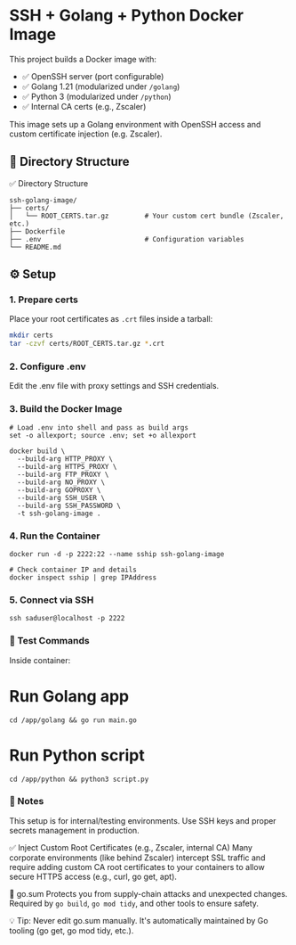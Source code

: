 
# SSH + Golang + Python Docker Image

This project builds a Docker image with:

- ✅ OpenSSH server (port configurable)
- ✅ Golang 1.21 (modularized under `/golang`)
- ✅ Python 3 (modularized under `/python`)
- ✅ Internal CA certs (e.g., Zscaler)


This image sets up a Golang environment with OpenSSH access and custom certificate injection (e.g. Zscaler).

## 🔧 Directory Structure

✅ Directory Structure

```
ssh-golang-image/
├── certs/
│   └── ROOT_CERTS.tar.gz         # Your custom cert bundle (Zscaler, etc.)
├── Dockerfile
├── .env                          # Configuration variables
└── README.md
```

## ⚙️ Setup

### 1. Prepare certs

Place your root certificates as `.crt` files inside a tarball:

```bash
mkdir certs
tar -czvf certs/ROOT_CERTS.tar.gz *.crt
```

### 2. Configure .env
Edit the .env file with proxy settings and SSH credentials.

### 3. Build the Docker Image

```
# Load .env into shell and pass as build args
set -o allexport; source .env; set +o allexport

docker build \
  --build-arg HTTP_PROXY \
  --build-arg HTTPS_PROXY \
  --build-arg FTP_PROXY \
  --build-arg NO_PROXY \
  --build-arg GOPROXY \
  --build-arg SSH_USER \
  --build-arg SSH_PASSWORD \
  -t ssh-golang-image .

```

### 4. Run the Container
```
docker run -d -p 2222:22 --name sship ssh-golang-image
```

```
# Check container IP and details
docker inspect sship | grep IPAddress
```

### 5. Connect via SSH
```
ssh saduser@localhost -p 2222
```

### 🧪 Test Commands
Inside container:

# Run Golang app
```
cd /app/golang && go run main.go
```
# Run Python script
```
cd /app/python && python3 script.py
```

### 🚨 Notes
This setup is for internal/testing environments.
Use SSH keys and proper secrets management in production.


✅ Inject Custom Root Certificates (e.g., Zscaler, internal CA)
Many corporate environments (like behind Zscaler) intercept SSL traffic and require adding custom CA root certificates to your containers to allow secure HTTPS access (e.g., curl, go get, apt).


🔐 go.sum Protects you from supply-chain attacks and unexpected changes.
Required by `go build`, `go mod tidy`, and other tools to ensure safety.

💡 Tip: Never edit go.sum manually. It's automatically maintained by Go tooling (go get, go mod tidy, etc.).
